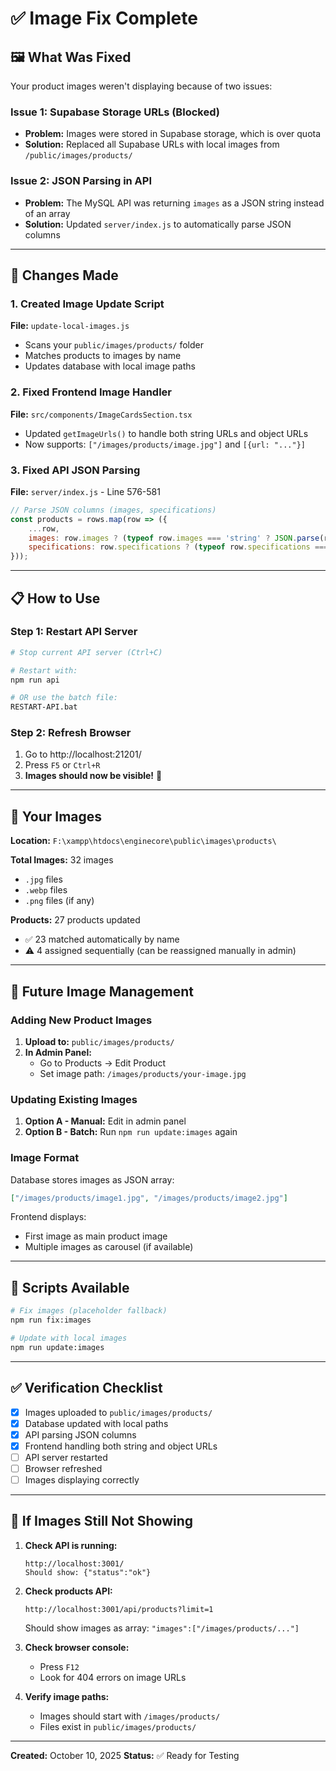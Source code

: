 # ✅ Image Fix Complete

## 🖼️ What Was Fixed

Your product images weren't displaying because of two issues:

### Issue 1: Supabase Storage URLs (Blocked)
- **Problem:** Images were stored in Supabase storage, which is over quota
- **Solution:** Replaced all Supabase URLs with local images from `/public/images/products/`

### Issue 2: JSON Parsing in API
- **Problem:** The MySQL API was returning `images` as a JSON string instead of an array
- **Solution:** Updated `server/index.js` to automatically parse JSON columns

---

## 🔄 Changes Made

### 1. Created Image Update Script
**File:** `update-local-images.js`
- Scans your `public/images/products/` folder
- Matches products to images by name
- Updates database with local image paths

### 2. Fixed Frontend Image Handler
**File:** `src/components/ImageCardsSection.tsx`
- Updated `getImageUrls()` to handle both string URLs and object URLs
- Now supports: `["/images/products/image.jpg"]` and `[{url: "..."}]`

### 3. Fixed API JSON Parsing
**File:** `server/index.js` - Line 576-581
```javascript
// Parse JSON columns (images, specifications)
const products = rows.map(row => ({
    ...row,
    images: row.images ? (typeof row.images === 'string' ? JSON.parse(row.images) : row.images) : [],
    specifications: row.specifications ? (typeof row.specifications === 'string' ? JSON.parse(row.specifications) : row.specifications) : null
}));
```

---

## 📋 How to Use

### Step 1: Restart API Server
```bash
# Stop current API server (Ctrl+C)

# Restart with:
npm run api

# OR use the batch file:
RESTART-API.bat
```

### Step 2: Refresh Browser
1. Go to http://localhost:21201/
2. Press `F5` or `Ctrl+R`
3. **Images should now be visible!** 🎉

---

## 📂 Your Images

**Location:** `F:\xampp\htdocs\enginecore\public\images\products\`

**Total Images:** 32 images
- `.jpg` files
- `.webp` files
- `.png` files (if any)

**Products:** 27 products updated
- ✅ 23 matched automatically by name
- ⚠️ 4 assigned sequentially (can be reassigned manually in admin)

---

## 🔧 Future Image Management

### Adding New Product Images

1. **Upload to:** `public/images/products/`
2. **In Admin Panel:** 
   - Go to Products → Edit Product
   - Set image path: `/images/products/your-image.jpg`

### Updating Existing Images

1. **Option A - Manual:** Edit in admin panel
2. **Option B - Batch:** Run `npm run update:images` again

### Image Format

Database stores images as JSON array:
```json
["/images/products/image1.jpg", "/images/products/image2.jpg"]
```

Frontend displays:
- First image as main product image
- Multiple images as carousel (if available)

---

## 🎯 Scripts Available

```bash
# Fix images (placeholder fallback)
npm run fix:images

# Update with local images
npm run update:images
```

---

## ✅ Verification Checklist

- [x] Images uploaded to `public/images/products/`
- [x] Database updated with local paths
- [x] API parsing JSON columns
- [x] Frontend handling both string and object URLs
- [ ] API server restarted
- [ ] Browser refreshed
- [ ] Images displaying correctly

---

## 🚨 If Images Still Not Showing

1. **Check API is running:**
   ```
   http://localhost:3001/
   Should show: {"status":"ok"}
   ```

2. **Check products API:**
   ```
   http://localhost:3001/api/products?limit=1
   ```
   Should show images as array: `"images":["/images/products/..."]`

3. **Check browser console:**
   - Press `F12`
   - Look for 404 errors on image URLs

4. **Verify image paths:**
   - Images should start with `/images/products/`
   - Files exist in `public/images/products/`

---

**Created:** October 10, 2025
**Status:** ✅ Ready for Testing

